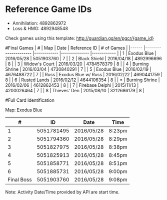 # Reference Game IDs
- Annihilation: 4892862972
- Loss & HMG: 4892948548

Check games using this template:
	http://guardian.gg/en/pgcr/{game_id}

#Final Games
| #    	| Map                 	| Date       	| Reference ID 	| # of Games 	|
|------	|---------------------	|------------	|--------------	|------------	|
| 1    	| Exodus Blue        	| 2016/05/28 	| 5051903760   	| 7          	|
| 2    	| Black Shield        	| 2016/04/18 	| 4892996696   	| 8          	|
| 3    	| Widow's Court       	| 2016/03/20 	| 4784578379   	| 8          	|
| 4    	| Burning Shrine      	| 2016/03/04 	| 4730840291   	| 7          	|
| 5    	| Exodus Blue         	| 2016/02/19 	| 4676488722   	| 7          	|
| Russ 	| Exodus Blue w/ Russ 	| 2016/02/22 	| 4690441759   	| 8          	|
| 6    	| Rusted Lands        	| 2016/02/12 	| 4644106354   	| 8          	|
| *    	| Burning Shrine      	| 2016/02/06 	| 4612862453   	| 8          	|
| 7    	| Firebase Delphi     	| 2015/11/13 	| 4200026464   	| 7          	|
| 8    	| Thieves' Den        	| 2015/08/10 	| 3212686179   	| 8          	|

#Full Card Identification

Map: Exodus Blue

| #          	| ID         	| Date       	| Time   	|
|------------	|------------	|------------	|--------	|
| 1          	| 5051781495 	| 2016/05/28 	| 8:23pm 	|
| 2          	| 5051794360 	| 2016/05/28 	| 8:29pm 	|
| 3          	| 5051827975 	| 2016/05/28 	| 8:38pm 	|
| 4          	| 5051825913 	| 2016/05/28 	| 8:45pm 	|
| 5          	| 5051858771 	| 2016/05/28 	| 8:51pm 	|
| 6          	| 5051885731 	| 2016/05/28 	| 9:00pm 	|
| Final Boss 	| 5051903760 	| 2016/05/28 	| 9:08pm 	|

Note: Activity Date/Time provided by API are start time.
